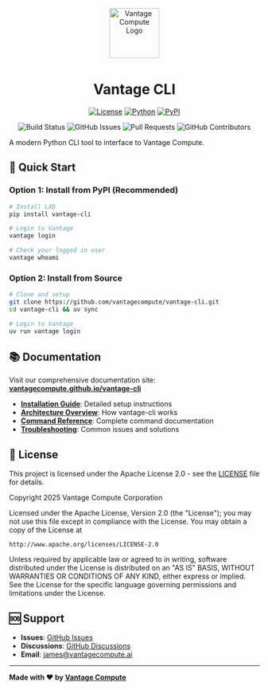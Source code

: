 <div align="center">
<a href="https://www.vantagecompute.ai/">
  <img src="https://vantage-compute-public-assets.s3.us-east-1.amazonaws.com/branding/vantage-logo-text-black-horz.png" alt="Vantage Compute Logo" width="100" style="margin-bottom: 0.5em;"/>
</a>
</div>
<div align="center">

# Vantage CLI

[![License](https://img.shields.io/badge/license-Apache%202.0-green.svg)](LICENSE)
[![Python](https://img.shields.io/badge/python-3.12+-blue.svg)](https://python.org)
[![PyPI](https://img.shields.io/pypi/v/vantage-cli.svg)](https://pypi.org/project/vantage-cli/)

![Build Status](https://img.shields.io/github/actions/workflow/status/vantagecompute/vantage-cli/ci.yaml?branch=main&label=build&logo=github&style=plastic)
![GitHub Issues](https://img.shields.io/github/issues/vantagecompute/vantage-cli?label=issues&logo=github&style=plastic)
![Pull Requests](https://img.shields.io/github/issues-pr/vantagecompute/vantage-cli?label=pull-requests&logo=github&style=plastic)
![GitHub Contributors](https://img.shields.io/github/contributors/vantagecompute/vantage-cli?logo=github&style=plastic)

</div>

A modern Python CLI tool to interface to Vantage Compute.

## 🚀 Quick Start

### Option 1: Install from PyPI (Recommended)

```bash
# Install LXD
pip install vantage-cli

# Login to Vantage
vantage login

# Check your logged in user
vantage whoami
```

### Option 2: Install from Source

```bash
# Clone and setup
git clone https://github.com/vantagecompute/vantage-cli.git
cd vantage-cli && uv sync

# Login to Vantage
uv run vantage login
```

## 📚 Documentation

Visit our comprehensive documentation site:
**[vantagecompute.github.io/vantage-cli](https://vantagecompute.github.io/vantage-cli)**

- **[Installation Guide](https://vantagecompute.github.io/vantage-cli/installation/)**: Detailed setup instructions
- **[Architecture Overview](https://vantagecompute.github.io/vantage-cli/architecture/)**: How vantage-cli works
- **[Command Reference](https://vantagecompute.github.io/vantage-cli/commands/)**: Complete command documentation
- **[Troubleshooting](https://vantagecompute.github.io/vantage-cli/troubleshooting/)**: Common issues and solutions


## 📄 License

This project is licensed under the Apache License 2.0 - see the [LICENSE](LICENSE) file for details.

Copyright 2025 Vantage Compute Corporation

Licensed under the Apache License, Version 2.0 (the "License");
you may not use this file except in compliance with the License.
You may obtain a copy of the License at

    http://www.apache.org/licenses/LICENSE-2.0

Unless required by applicable law or agreed to in writing, software
distributed under the License is distributed on an "AS IS" BASIS,
WITHOUT WARRANTIES OR CONDITIONS OF ANY KIND, either express or implied.
See the License for the specific language governing permissions and
limitations under the License.

## 🆘 Support

- **Issues**: [GitHub Issues](https://github.com/vantagecompute/vantage-cli/issues)
- **Discussions**: [GitHub Discussions](https://github.com/vantagecompute/vantage-cli/discussions)
- **Email**: [james@vantagecompute.ai](mailto:james@vantagecompute.ai)

---

**Made with ❤️ by [Vantage Compute](https://vantagecompute.ai)**

